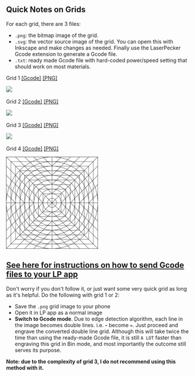## Quick Notes on Grids

For each grid, there are 3 files:
* `.png`: the bitmap image of the grid.
* `.svg`: the vector source image of the grid. You can opem this with Inkscape and make changes as needed.
Finally use the LaserPecker Gcode extension to generate a Gcode file. 
* `.txt`: ready made Gcode file with hard-coded power/speed setting that should work on most materials.

Grid 1 [[Gcode]](grid_1.txt) [[PNG]](grid_1.png)

<img src="grid_1.png" width="250px">

Grid 2 [[Gcode]](grid_2.txt) [[PNG]](grid_2.png)

<img src="grid_2.png" width="250px">

Grid 3 [[Gcode]](grid_3.txt) [[PNG]](grid_3.png)

<img src="grid_3.png" width="250px">

Grid 4 [[Gcode]](grid_4.txt) [[PNG]](grid_4.png)

<img src="grid_4.png" width="250px">

## [See here for instructions on how to send Gcode files to your LP app](https://github.com/yy502/inkscape-laserpecker#sending-gcode-files-to-app)

Don't worry if you don't follow it, or just want some very quick grid as long as it's helpful. Do the following with grid 1 or 2:
* Save the `.png` grid image to your phone
* Open it in LP app as a normal image
* **Switch to Gcode mode**. Due to edge detection algorithm, each line in the image becomes double lines. i.e. **-** become `=`.
Just proceed and engrave the converted double line grid. Although this will take twice the time than using the ready-made Gcode file,
it is still `A LOT` faster than engraving this grid in Bin mode, and most importantly the outcome still serves its purpose.

**Note: due to the complexity of grid 3, I do not recommend using this method with it.**
